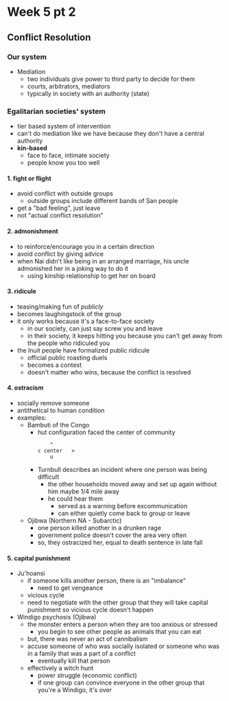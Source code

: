 # Week 5 pt 2

## Conflict Resolution

### Our system

* Mediation
  * two individuals give power to third party to decide for them
  * courts, arbitrators, mediators
  * typically in society with an authority (state)

### Egalitarian societies' system

* tier based system of intervention
* can't do mediation like we have because they don't have a central authority
* **kin-based**
  * face to face, intimate society
  * people know you too well

#### 1. **fight or flight**

* avoid conflict with outside groups
  * outside groups include different bands of San people
* get a "bad feeling", just leave
* not "actual conflict resolution"

#### 2. **admonishment**

* to reinforce/encourage you in a certain direction
* avoid conflict by giving advice
* when Nai didn't like being in an arranged marriage, his uncle admonished her in a joking way to do it
  * using kinship relationship to get her on board

#### 3. **ridicule**

* teasing/making fun of *publicly*
* becomes laughingstock of the group
* it only works because it's a face-to-face society
  * in our society, can just say screw you and leave
  * in their society, it keeps hitting you because you can't get away from the people who ridiculed you
* the Inuit people have formalized public ridicule
  * official public roasting duels
  * becomes a contest
  * doesn't matter who wins, because the conflict is resolved

#### 4. **ostracism**

* socially remove someone
* antithetical to human condition
* examples:
  * Bambuti of the Congo
    * hut configuration faced the center of community
      ```text
          ^
      c center   >
          u
      ```
    * Turnbull describes an incident where one person was being difficult
      * the other households moved away and set up again without him maybe 1/4 mile away
      * he could hear them
        * served as a warning before excommunication
        * can either quietly come back to group or leave
  * Ojibwa (Northern NA - Subarctic)
    * one person killed another in a drunken rage
    * government police doesn't cover the area very often
    * so, they ostracized her, equal to death sentence in late fall

#### 5. **capital punishment**

* Ju'hoansi
  * if someone kills another person, there is an "imbalance"
    * need to get vengeance
  * vicious cycle
  * need to negotiate with the other group that they will take capital punishment so vicious cycle doesn't happen
* Windigo psychosis (Ojibwa)
  * the monster enters a person when they are too anxious or stressed
    * you begin to see other people as animals that you can eat
  * but, there was never an act of cannibalism
  * accuse someone of who was socially isolated or someone who was in a family that was a part of a conflict
    * eventually kill that person
  * effectively a witch hunt
    * power struggle (economic conflict)
    * if one group can convince everyone in the other group that you're a Windigo, it's over